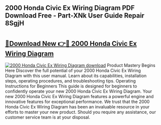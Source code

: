 ## 2000 Honda Civic Ex Wiring Diagram PDF Download Free - Part-XNk User Guide Repair 8SgjH

# <h2><a href="http://dfkmpg.blite.top/?on=2000+Honda+Civic+Ex+Wiring+Diagram">🔗Download New 👉🔴 2000 Honda Civic Ex Wiring Diagram</a></h2>

[![2000 Honda Civic Ex Wiring Diagram download](https://i.imgur.com/lujVjoI.png)](http://dfkmpg.blite.top/?on=2000+Honda+Civic+Ex+Wiring+Diagram)
Product Mastery Begins Here Discover the full potential of your 2000 Honda Civic Ex Wiring Diagram with this user manual. Learn about its capabilities, installation steps, operating procedures, and troubleshooting tips. Operating Instructions for Beginners This guide is designed for beginners to confidently operate your new 2000 Honda Civic Ex Wiring Diagram. Your new 2000 Honda Civic Ex Wiring Diagram features a powerful engine and innovative features for exceptional performance. We trust that the 2000 Honda Civic Ex Wiring Diagram has been an invaluable resource in your efforts to master your new product. Should you require any assistance, our customer service team is at your disposal.
